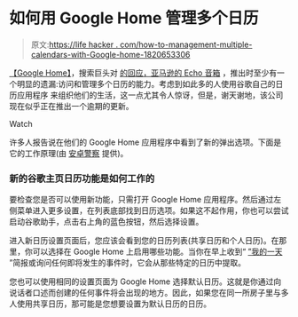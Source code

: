 # 如何用 Google Home 管理多个日历

> 原文:[https://life hacker . com/how-to-management-multiple-calendars-with-Google-home-1820653306](https://lifehacker.com/how-to-manage-multiple-calendars-with-google-home-1820653306)

[【Google Home】](https://lifehacker.com/preview/google-knocks-30-off-its-home-mini-smart-speaker-for-b-1820409960)，搜索巨头对 [的回应，亚马逊的 Echo 音箱](https://lifehacker.com/the-seven-best-things-you-can-do-with-an-amazon-echo-1766989219) ，推出时至少有一个明显的遗漏:访问和管理多个日历的能力。考虑到如此多的人使用谷歌自己的日历应用程序 来组织他们的生活，这一点尤其令人惊讶，但是，谢天谢地，该公司现在似乎正在推出一个逾期的更新。

Watch

许多人报告说在他们的 Google Home 应用程序中看到了新的弹出选项。下面是它的工作原理(由 [安卓警察](http://www.androidpolice.com/2017/11/21/google-home-now-supports-multiple-calendars-default-one-create-events/) 提供)。

### 新的谷歌主页日历功能是如何工作的

要检查您是否可以使用新功能，只需打开 Google Home 应用程序。然后通过左侧菜单进入更多设置，在列表底部找到日历选项。如果这不起作用，你也可以尝试启动谷歌助手，点击右上角的蓝色按钮，然后选择设置。

进入新日历设置页面后，您应该会看到您的日历列表(共享日历和个人日历)。在那里，你可以选择在 Google Home 上启用哪些功能。当你在早上收到“ [”我的一天](https://support.google.com/googlehome/answer/7029585?hl=en) ”简报或询问任何即将发生的事件时，它会从那些特定的日历中提取。

您也可以使用相同的设置页面为 Google Home 选择默认日历。这就是你通过向说话者口述而创建的任何事件将会出现的地方。因此，如果您在同一所房子里与多人使用共享日历，那可能是您想要设置为默认日历的日历。
